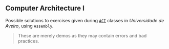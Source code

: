 ## Computer Architecture I

Possible solutions to exercises given during [`ACI`](https://www.ua.pt/pt/uc/2226) classes in *Universidade de Aveiro*, using `Assembly`.

> These are merely demos as they may contain errors and bad practices.